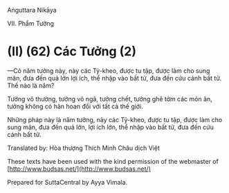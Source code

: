 Aṅguttara Nikāya

VII. Phẩm Tưởng

# (II) (62) Các Tưởng (2)

—Có năm tưởng này, này các Tỷ-kheo, được tu tập, được làm cho sung mãn, đưa đến quả lớn lợi ích, thể nhập vào bất tử, đưa đến cứu cánh bất tử. Thế nào là năm?

Tưởng vô thường, tưởng vô ngã, tưởng chết, tưởng ghê tởm các món ăn, tưởng không có hân hoan đối với tất cả thế giới.

Những pháp này là năm tưởng, này các Tỷ-kheo, được tu tập, được làm cho sung mãn, đưa đến quả lớn, lợi ích lớn, thể nhập vào bất tử, đưa đến cứu cánh bất tử.

Translated by: Hòa thượng Thích Minh Châu dịch Việt

These texts have been used with the kind permission of the webmaster of [http://www.budsas.net/](http://www.budsas.net/)

Prepared for SuttaCentral by Ayya Vimala.